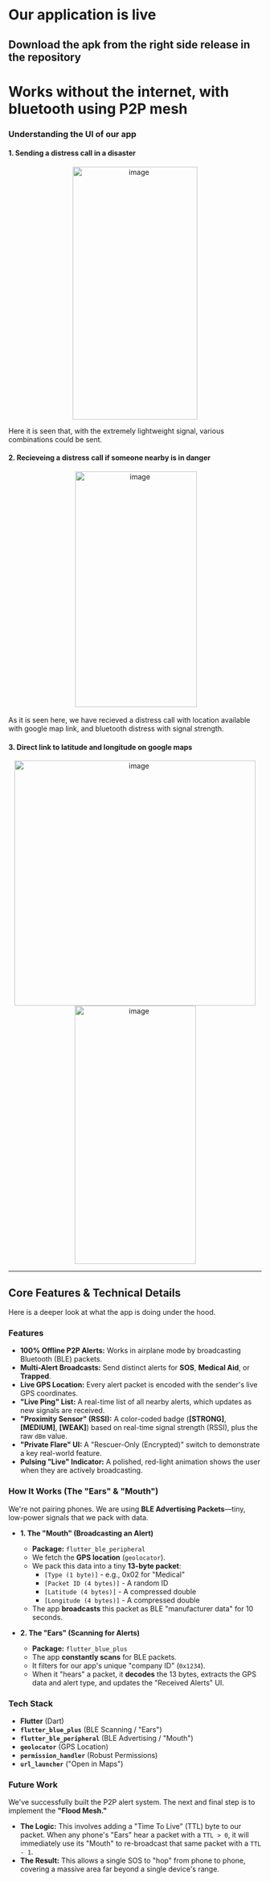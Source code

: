 # Our application is live

## Download the apk from the right side release in the repository

# Works without the internet, with bluetooth using P2P mesh

### Understanding the UI of our app

#### 1. Sending a distress call in a disaster
<p align="center">
  <img width="248" height="502" alt="image" src="https://github.com/user-attachments/assets/30c57acf-7969-4fb9-99ce-7e59f2a1ebc8" />
</p>
Here it is seen that, with the extremely lightweight signal, various combinations could be sent.

#### 2. Recieveing a distress call if someone nearby is in danger
<p align="center">
 <img width="242" height="468" alt="image" src="https://github.com/user-attachments/assets/f6df692a-17b4-4490-b111-95c7406e7322" />
</p>
As it is seen here, we have recieved a distress call with location available with google map link, and bluetooth distress
with signal strength.

#### 3. Direct link to latitude and longitude on google maps
<p align="center">
  <img width="480" height="487" alt="image" src="https://github.com/user-attachments/assets/4aa929c4-f28b-4ba3-83b4-82cb51ef5763" />
  <img width="241" height="513" alt="image" src="https://github.com/user-attachments/assets/12bbe9ae-969d-4f8e-b403-1335ec69e55a" />
</p>

---

## Core Features & Technical Details

Here is a deeper look at what the app is doing under the hood.

### Features
* **100% Offline P2P Alerts:** Works in airplane mode by broadcasting Bluetooth (BLE) packets.
* **Multi-Alert Broadcasts:** Send distinct alerts for **SOS**, **Medical Aid**, or **Trapped**.
* **Live GPS Location:** Every alert packet is encoded with the sender's live GPS coordinates.
* **"Live Ping" List:** A real-time list of all nearby alerts, which updates as new signals are received.
* **"Proximity Sensor" (RSSI):** A color-coded badge (**[STRONG]**, **[MEDIUM]**, **[WEAK]**) based on real-time signal strength (RSSI), plus the raw `dBm` value.
* **"Private Flare" UI:** A "Rescuer-Only (Encrypted)" switch to demonstrate a key real-world feature.
* **Pulsing "Live" Indicator:** A polished, red-light animation shows the user when they are actively broadcasting.

### How It Works (The "Ears" & "Mouth")
We're not pairing phones. We are using **BLE Advertising Packets**—tiny, low-power signals that we pack with data.

* **1. The "Mouth" (Broadcasting an Alert)**
    * **Package:** `flutter_ble_peripheral`
    * We fetch the **GPS location** (`geolocator`).
    * We pack this data into a tiny **13-byte packet**:
        * `[Type (1 byte)]` - e.g., 0x02 for "Medical"
        * `[Packet ID (4 bytes)]` - A random ID
        * `[Latitude (4 bytes)]` - A compressed double
        * `[Longitude (4 bytes)]` - A compressed double
    * The app **broadcasts** this packet as BLE "manufacturer data" for 10 seconds.

* **2. The "Ears" (Scanning for Alerts)**
    * **Package:** `flutter_blue_plus`
    * The app **constantly scans** for BLE packets.
    * It filters for our app's unique "company ID" (`0x1234`).
    * When it "hears" a packet, it **decodes** the 13 bytes, extracts the GPS data and alert type, and updates the "Received Alerts" UI.

### Tech Stack
* **Flutter** (Dart)
* **`flutter_blue_plus`** (BLE Scanning / "Ears")
* **`flutter_ble_peripheral`** (BLE Advertising / "Mouth")
* **`geolocator`** (GPS Location)
* **`permission_handler`** (Robust Permissions)
* **`url_launcher`** ("Open in Maps")

### Future Work
We've successfully built the P2P alert system. The next and final step is to implement the **"Flood Mesh."**
* **The Logic:** This involves adding a "Time To Live" (TTL) byte to our packet. When any phone's "Ears" hear a packet with a `TTL > 0`, it will immediately use its "Mouth" to re-broadcast that same packet with a `TTL - 1`.
* **The Result:** This allows a single SOS to "hop" from phone to phone, covering a massive area far beyond a single device's range.
